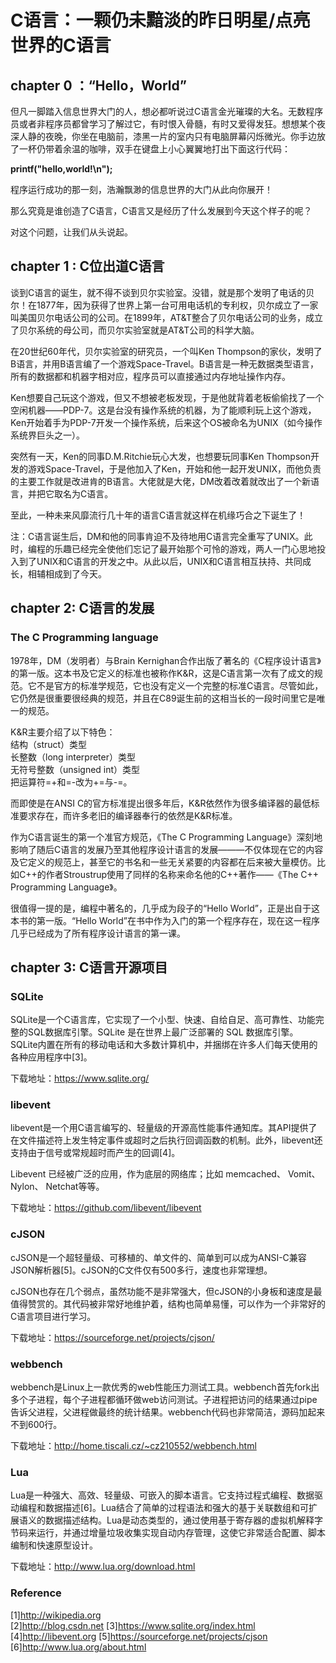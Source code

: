 # C语言：一颗仍未黯淡的昨日明星/点亮世界的C语言

## chapter 0 ：“Hello，World”

但凡一脚踏入信息世界大门的人，想必都听说过C语言金光璀璨的大名。无数程序员或者非程序员都曾学习了解过它，有时恨入骨髓，有时又爱得发狂。想想某个夜深人静的夜晚，你坐在电脑前，漆黑一片的室内只有电脑屏幕闪烁微光。你手边放了一杯仍带着余温的咖啡，双手在键盘上小心翼翼地打出下面这行代码：

**printf("hello,world!\n");**

程序运行成功的那一刻，浩瀚飘渺的信息世界的大门从此向你展开！

那么究竟是谁创造了C语言，C语言又是经历了什么发展到今天这个样子的呢？

对这个问题，让我们从头说起。

## chapter 1 : C位出道C语言

谈到C语言的诞生，就不得不谈到贝尔实验室。没错，就是那个发明了电话的贝尔！在1877年，因为获得了世界上第一台可用电话机的专利权，贝尔成立了一家叫美国贝尔电话公司的公司。在1899年，AT&T整合了贝尔电话公司的业务，成立了贝尔系统的母公司，而贝尔实验室就是AT&T公司的科学大脑。

在20世纪60年代，贝尔实验室的研究员，一个叫Ken Thompson的家伙，发明了B语言，并用B语言编了一个游戏Space-Travel。B语言是一种无数据类型语言，所有的数据都和机器字相对应，程序员可以直接通过内存地址操作内存。

Ken想要自己玩这个游戏，但又不想被老板发现，于是他就背着老板偷偷找了一个空闲机器——PDP-7。这是台没有操作系统的机器，为了能顺利玩上这个游戏，Ken开始着手为PDP-7开发一个操作系统，后来这个OS被命名为UNIX（如今操作系统界巨头之一）。

突然有一天，Ken的同事D.M.Ritchie玩心大发，也想要玩同事Ken Thompson开发的游戏Space-Travel，于是他加入了Ken，开始和他一起开发UNIX，而他负责的主要工作就是改进肯的B语言。大佬就是大佬，DM改着改着就改出了一个新语言，并把它取名为C语言。

至此，一种未来风靡流行几十年的语言C语言就这样在机缘巧合之下诞生了！

注：C语言诞生后，DM和他的同事肯迫不及待地用C语言完全重写了UNIX。此时，编程的乐趣已经完全使他们忘记了最开始那个可怜的游戏，两人一门心思地投入到了UNIX和C语言的开发之中。从此以后，UNIX和C语言相互扶持、共同成长，相辅相成到了今天。

## chapter 2: C语言的发展
### The C Programming language

1978年，DM（发明者）与Brain Kernighan合作出版了著名的《C程序设计语言》的第一版。这本书及它定义的标准也被称作K&R，这是C语言第一次有了成文的规范。它不是官方的标准学规范，它也没有定义一个完整的标准C语言。尽管如此，它仍然是很重要很经典的规范，并且在C89诞生前的这相当长的一段时间里它是唯一的规范。

K&R主要介绍了以下特色：   
结构（struct）类型   
长整数（long interpreter）类型   
无符号整数（unsigned int）类型   
把运算符=+和=-改为+=与-=。

而即使是在ANSI C的官方标准提出很多年后，K&R依然作为很多编译器的最低标准要求存在，而许多老旧的编译器奉行的依然是K&R标准。

作为C语言诞生的第一个准官方规范，《The C Programming Language》深刻地影响了随后C语言的发展乃至其他程序设计语言的发展———不仅体现在它的内容及它定义的规范上，甚至它的书名和一些无关紧要的内容都在后来被大量模仿。比如C++的作者Stroustrup使用了同样的名称来命名他的C++著作——《The C++ Programming Language》。

很值得一提的是，编程中著名的，几乎成为段子的“Hello World”，正是出自于这本书的第一版。“Hello World”在书中作为入门的第一个程序存在，现在这一程序几乎已经成为了所有程序设计语言的第一课。

##		chapter 3: C语言开源项目

###	 SQLite

SQLite是一个C语言库，它实现了一个小型、快速、自给自足、高可靠性、功能完整的SQL数据库引擎。SQLite 是在世界上最广泛部署的 SQL 数据库引擎。SQLite内置在所有的移动电话和大多数计算机中，并捆绑在许多人们每天使用的各种应用程序中[3]。

下载地址：https://www.sqlite.org/

### libevent

libevent是一个用C语言编写的、轻量级的开源高性能事件通知库。其API提供了在文件描述符上发生特定事件或超时之后执行回调函数的机制。此外，libevent还支持由于信号或常规超时而产生的回调[4]。

Libevent 已经被广泛的应用，作为底层的网络库；比如 memcached、 Vomit、 Nylon、 Netchat等等。

下载地址：https://github.com/libevent/libevent

###  cJSON

cJSON是一个超轻量级、可移植的、单文件的、简单到可以成为ANSI-C兼容JSON解析器[5]。cJSON的C文件仅有500多行，速度也非常理想。

cJSON也存在几个弱点，虽然功能不是非常强大，但cJSON的小身板和速度是最值得赞赏的。其代码被非常好地维护着，结构也简单易懂，可以作为一个非常好的C语言项目进行学习。

下载地址：https://sourceforge.net/projects/cjson/

###  webbench

webbench是Linux上一款优秀的web性能压力测试工具。webbench首先fork出多个子进程，每个子进程都循环做web访问测试。子进程把访问的结果通过pipe告诉父进程，父进程做最终的统计结果。webbench代码也非常简洁，源码加起来不到600行。

下载地址：http://home.tiscali.cz/~cz210552/webbench.html

###  Lua

Lua是一种强大、高效、轻量级、可嵌入的脚本语言。它支持过程式编程、数据驱动编程和数据描述[6]。Lua结合了简单的过程语法和强大的基于关联数组和可扩展语义的数据描述结构。Lua是动态类型的，通过使用基于寄存器的虚拟机解释字节码来运行，并通过增量垃圾收集实现自动内存管理，这使它非常适合配置、脚本编制和快速原型设计。

下载地址：http://www.lua.org/download.html



### Reference   
[1]http://wikipedia.org   
[2]http://blog.csdn.net
[3]https://www.sqlite.org/index.html
[4]http://libevent.org
[5]https://sourceforge.net/projects/cjson
[6]http://www.lua.org/about.html